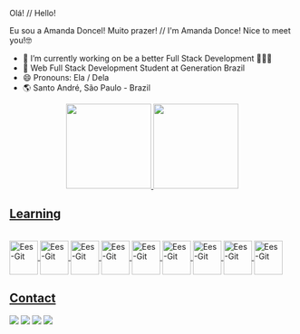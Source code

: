 Olá! // Hello!

Eu sou a Amanda Doncel! Muito prazer! // I'm Amanda Donce! Nice to meet you!🤓


- 🔭 I’m currently working on be a better Full Stack Development 👩🏻‍🎓
- 🌱 Web Full Stack Development Student at Generation Brazil
- 😄 Pronouns: Ela / Dela
- 🌎 Santo André, São Paulo - Brazil

<div align="center">
  <a href="https://github.com/Mandydoncel">
  <img height="150em" src="https://github-readme-stats.vercel.app/api?username=mandydoncel&show_icons=true&theme=radical&include_all_commits=true&count_private=true"/>
  <img height="150em" src="https://github-readme-stats.vercel.app/api/top-langs/?username=mandydoncel&layout=compact&langs_count=7&theme=radical"/>
</div>
  
## Learning
<div style="display: inline_block"><br>
  <img align="center" alt="Ees-Git" height="60" width="50" src="https://cdn.jsdelivr.net/gh/devicons/devicon/icons/git/git-original.svg" />
  <img align="center" alt="Ees-Git" height="60" width="50" src="https://cdn.jsdelivr.net/gh/devicons/devicon/icons/java/java-original.svg" />
  <img align="center" alt="Ees-Git" height="60" width="50" src="https://cdn.jsdelivr.net/gh/devicons/devicon/icons/mysql/mysql-original.svg" />
  <img align="center" alt="Ees-Git" height="60" width="50" src="https://cdn.jsdelivr.net/gh/devicons/devicon/icons/spring/spring-original.svg" />
  <img align="center" alt="Ees-Git" height="60" width="50" src="https://cdn.jsdelivr.net/gh/devicons/devicon/icons/docker/docker-original.svg" />
  <img align="center" alt="Ees-Git" height="60" width="50" src="https://cdn.jsdelivr.net/gh/devicons/devicon/icons/react/react-original.svg" />
  <img align="center" alt="Ees-Git" height="60" width="50" src="https://cdn.jsdelivr.net/gh/devicons/devicon/icons/javascript/javascript-original.svg" />
  <img align="center" alt="Ees-Git" height="60" width="50" src="https://cdn.jsdelivr.net/gh/devicons/devicon/icons/html5/html5-original.svg" />
  <img align="center" alt="Ees-Git" height="60" width="50" src="https://cdn.jsdelivr.net/gh/devicons/devicon/icons/css3/css3-original.svg" />
</div>
  
  
## Contact   
<div> 
  <a href="https://www.youtube.com/channel/UCj1AIKK2P4OtcI0FSkb5NoQ" target="_blank"><img src="https://img.shields.io/badge/YouTube-FF0000?style=for-the-badge&logo=youtube&logoColor=white" target="_blank"></a>
  <a href="https://instagram.com/mandy_soto" target="_blank"><img src="https://img.shields.io/badge/-Instagram-%23E4405F?style=for-the-badge&logo=instagram&logoColor=white" target="_blank"></a>
  <a href = "mailto:soto.amanda@gmail.com"><img src="https://img.shields.io/badge/-Gmail-%23333?style=for-the-badge&logo=gmail&logoColor=white" target="_blank"></a>
  <a href="https://www.linkedin.com/in/amanda-doncel/" target="_blank"><img src="https://img.shields.io/badge/-LinkedIn-%230077B5?style=for-the-badge&logo=linkedin&logoColor=white" target="_blank"></a> 
 

 
</div>


